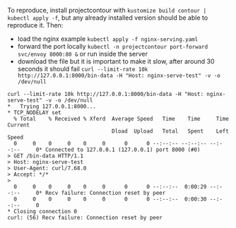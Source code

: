 To reproduce, install projectcontour with `kustomize build contour | kubectl apply -f`, but any already installed version should be able to reproduce it.
Then:

- load the nginx example `kubectl apply -f nginx-serving.yaml`
- forward the port locally `kubectl -n projectcontour port-forward svc/envoy 8000:80 &` or run inside the server
- download the file but it is important to make it slow, after around 30 seconds it should fail `curl --limit-rate 10k http://127.0.0.1:8000/bin-data -H "Host: nginx-serve-test" -v -o /dev/null`

```
curl --limit-rate 10k http://127.0.0.1:8000/bin-data -H "Host: nginx-serve-test" -v -o /dev/null
*   Trying 127.0.0.1:8000...
* TCP_NODELAY set
  % Total    % Received % Xferd  Average Speed   Time    Time     Time  Current
                                 Dload  Upload   Total   Spent    Left  Speed
  0     0    0     0    0     0      0      0 --:--:-- --:--:-- --:--:--     0* Connected to 127.0.0.1 (127.0.0.1) port 8000 (#0)
> GET /bin-data HTTP/1.1
> Host: nginx-serve-test
> User-Agent: curl/7.68.0
> Accept: */*
>
  0     0    0     0    0     0      0      0 --:--:--  0:00:29 --:--:--     0* Recv failure: Connection reset by peer
  0     0    0     0    0     0      0      0 --:--:--  0:00:30 --:--:--     0
* Closing connection 0
curl: (56) Recv failure: Connection reset by peer
```
